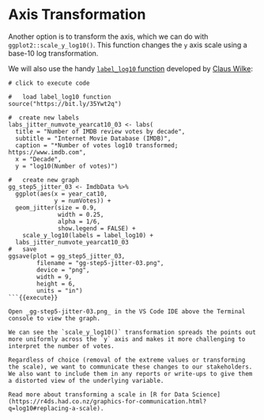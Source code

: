# Axis Transformation

Another option is to transform the axis, which we can do with `ggplot2::scale_y_log10()`. This function changes the `y` axis scale using a base-10 log transformation.

We will also use the handy [`label_log10` function](https://bit.ly/35Ywt2q) developed by [Claus Wilke](https://wilkelab.org/):

```
# click to execute code

#   load label_log10 function
source("https://bit.ly/35Ywt2q")

#  create new labels
labs_jitter_numvote_yearcat10_03 <- labs(
  title = "Number of IMDB review votes by decade",
  subtitle = "Internet Movie Database (IMDB)",
  caption = "*Number of votes log10 transformed; https://www.imdb.com",
  x = "Decade",
  y = "log10(Number of votes)")

#   create new graph
gg_step5_jitter_03 <- ImdbData %>%
  ggplot(aes(x = year_cat10,
             y = numVotes)) +
  geom_jitter(size = 0.9,
              width = 0.25,
              alpha = 1/6,
              show.legend = FALSE) +
    scale_y_log10(labels = label_log10) +
  labs_jitter_numvote_yearcat10_03
#   save
ggsave(plot = gg_step5_jitter_03,
        filename = "gg-step5-jitter-03.png",
        device = "png",
        width = 9,
        height = 6,
        units = "in")
```{{execute}}

Open _gg-step5-jitter-03.png_ in the VS Code IDE above the Terminal console to view the graph.

We can see the `scale_y_log10()` transformation spreads the points out more uniformly across the `y` axis and makes it more challenging to interpret the number of votes.

Regardless of choice (removal of the extreme values or transforming the scale), we want to communicate these changes to our stakeholders. We also want to include them in any reports or write-ups to give them a distorted view of the underlying variable.

Read more about transforming a scale in [R for Data Science](https://r4ds.had.co.nz/graphics-for-communication.html?q=log10#replacing-a-scale).
